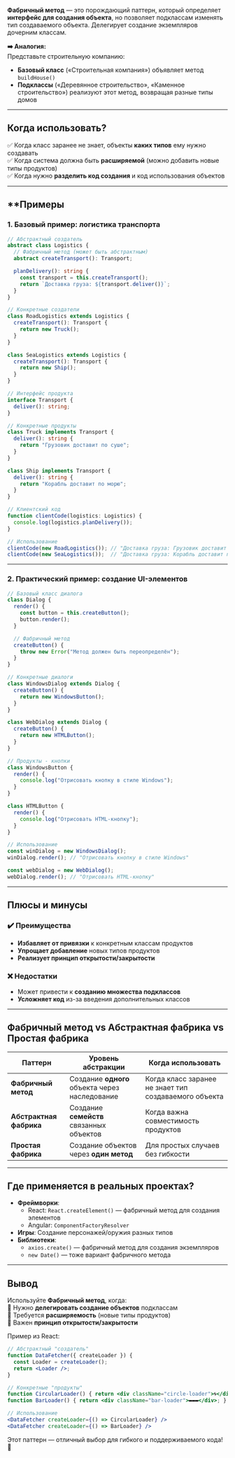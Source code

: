 **Фабричный метод** — это порождающий паттерн, который определяет **интерфейс для создания объекта**, но позволяет подклассам изменять тип создаваемого объекта. Делегирует создание экземпляров дочерним классам.

**➡️ Аналогия:**  
Представьте строительную компанию:  
- **Базовый класс** («Строительная компания») объявляет метод `buildHouse()`  
- **Подклассы** («Деревянное строительство», «Каменное строительство») реализуют этот метод, возвращая разные типы домов  

---
## **Когда использовать?**  

✅ Когда класс заранее не знает, объекты **каких типов** ему нужно создавать  
✅ Когда система должна быть **расширяемой** (можно добавить новые типы продуктов)  
✅ Когда нужно **разделить код создания** и код использования объектов  

---
## **Примеры 

### **1. Базовый пример: логистика транспорта**  

```typescript
// Абстрактный создатель
abstract class Logistics {
  // Фабричный метод (может быть абстрактным)
  abstract createTransport(): Transport;

  planDelivery(): string {
    const transport = this.createTransport();
    return `Доставка груза: ${transport.deliver()}`;
  }
}

// Конкретные создатели
class RoadLogistics extends Logistics {
  createTransport(): Transport {
    return new Truck();
  }
}

class SeaLogistics extends Logistics {
  createTransport(): Transport {
    return new Ship();
  }
}

// Интерфейс продукта
interface Transport {
  deliver(): string;
}

// Конкретные продукты
class Truck implements Transport {
  deliver(): string {
    return "Грузовик доставит по суше";
  }
}

class Ship implements Transport {
  deliver(): string {
    return "Корабль доставит по морю";
  }
}

// Клиентский код
function clientCode(logistics: Logistics) {
  console.log(logistics.planDelivery());
}

// Использование
clientCode(new RoadLogistics()); // "Доставка груза: Грузовик доставит по суше"
clientCode(new SeaLogistics());  // "Доставка груза: Корабль доставит по морю"
```

---
### **2. Практический пример: создание UI-элементов**  

```javascript
// Базовый класс диалога
class Dialog {
  render() {
    const button = this.createButton();
    button.render();
  }

  // Фабричный метод
  createButton() {
    throw new Error("Метод должен быть переопределён");
  }
}

// Конкретные диалоги
class WindowsDialog extends Dialog {
  createButton() {
    return new WindowsButton();
  }
}

class WebDialog extends Dialog {
  createButton() {
    return new HTMLButton();
  }
}

// Продукты - кнопки
class WindowsButton {
  render() {
    console.log("Отрисовать кнопку в стиле Windows");
  }
}

class HTMLButton {
  render() {
    console.log("Отрисовать HTML-кнопку");
  }
}

// Использование
const winDialog = new WindowsDialog();
winDialog.render(); // "Отрисовать кнопку в стиле Windows"

const webDialog = new WebDialog();
webDialog.render(); // "Отрисовать HTML-кнопку"
```

---
## **Плюсы и минусы**  

### **✔️ Преимущества**  
- **Избавляет от привязки** к конкретным классам продуктов  
- **Упрощает добавление** новых типов продуктов  
- **Реализует принцип открытости/закрытости**  

### **❌ Недостатки**  
- Может привести к **созданию множества подклассов**  
- **Усложняет код** из-за введения дополнительных классов  

---
## **Фабричный метод vs Абстрактная фабрика vs Простая фабрика**  

| Паттерн | Уровень абстракции | Когда использовать |  
|---------|--------------------|--------------------|  
| **Фабричный метод** | Создание **одного** объекта через наследование | Когда класс заранее не знает тип создаваемого объекта |  
| **Абстрактная фабрика** | Создание **семейств** связанных объектов | Когда важна совместимость продуктов |  
| **Простая фабрика** | Создание объектов через **один метод** | Для простых случаев без гибкости |  

---
## **Где применяется в реальных проектах?**  

- **Фреймворки**:  
  - React: `React.createElement()` — фабричный метод для создания элементов  
  - Angular: `ComponentFactoryResolver`  
- **Игры**: Создание персонажей/оружия разных типов  
- **Библиотеки**:  
  - `axios.create()` — фабричный метод для создания экземпляров  
  - `new Date()` — тоже вариант фабричного метода  

---
## **Вывод**  

Используйте **Фабричный метод**, когда:  
🔹 Нужно **делегировать создание объектов** подклассам  
🔹 Требуется **расширяемость** (новые типы продуктов)  
🔹 Важен **принцип открытости/закрытости**  

Пример из React:  
```jsx
// Абстрактный "создатель"
function DataFetcher({ createLoader }) {
  const Loader = createLoader();
  return <Loader />;
}

// Конкретные "продукты"
function CircularLoader() { return <div className="circle-loader">🌀</div>; }
function BarLoader() { return <div className="bar-loader">▬▬▬</div>; }

// Использование
<DataFetcher createLoader={() => CircularLoader} />
<DataFetcher createLoader={() => BarLoader} />
```

Этот паттерн — отличный выбор для гибкого и поддерживаемого кода! 🚀